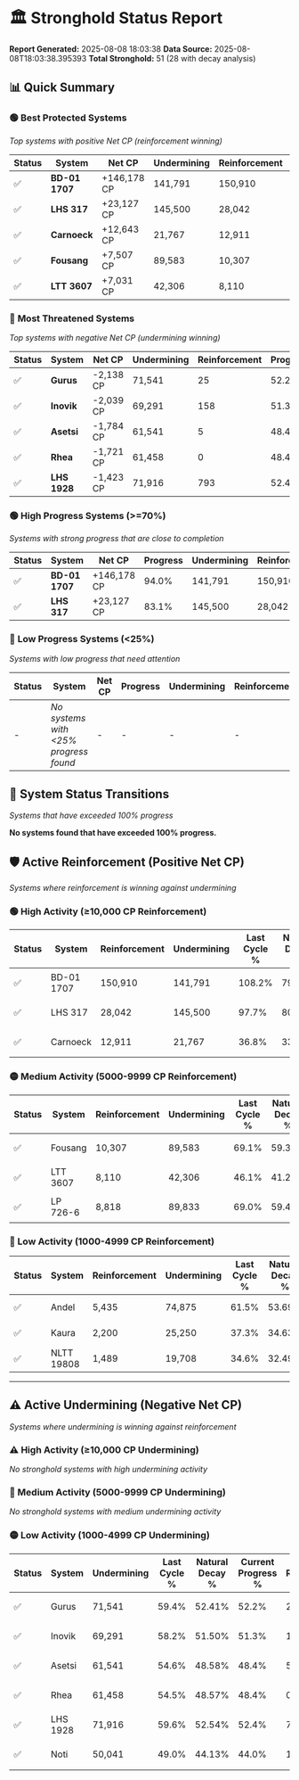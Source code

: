 # 🏛️ Stronghold Status Report

**Report Generated:** 2025-08-08 18:03:38
**Data Source:** 2025-08-08T18:03:38.395393
**Total Stronghold:** 51 (28 with decay analysis)

## 📊 Quick Summary

### 🟢 **Best Protected Systems**
*Top systems with positive Net CP (reinforcement winning)*

| Status | System | Net CP | Undermining | Reinforcement | Progress |
|--------|--------|--------|-------------|---------------|----------|
| ✅ | **BD-01 1707** | +146,178 CP | 141,791 | 150,910 | 94.0% |
| ✅ | **LHS 317** | +23,127 CP | 145,500 | 28,042 | 83.1% |
| ✅ | **Carnoeck** | +12,643 CP | 21,767 | 12,911 | 34.6% |
| ✅ | **Fousang** | +7,507 CP | 89,583 | 10,307 | 60.1% |
| ✅ | **LTT 3607** | +7,031 CP | 42,306 | 8,110 | 41.9% |

### 🔴 **Most Threatened Systems**
*Top systems with negative Net CP (undermining winning)*

| Status | System | Net CP | Undermining | Reinforcement | Progress |
|--------|--------|--------|-------------|---------------|----------|
| ✅ | **Gurus** | -2,138 CP | 71,541 | 25 | 52.2% |
| ✅ | **Inovik** | -2,039 CP | 69,291 | 158 | 51.3% |
| ✅ | **Asetsi** | -1,784 CP | 61,541 | 5 | 48.4% |
| ✅ | **Rhea** | -1,721 CP | 61,458 | 0 | 48.4% |
| ✅ | **LHS 1928** | -1,423 CP | 71,916 | 793 | 52.4% |

### 🟢 **High Progress Systems (>=70%)**
*Systems with strong progress that are close to completion*

| Status | System | Net CP | Progress | Undermining | Reinforcement |
|--------|--------|--------|----------|-------------|---------------|
| ✅ | **BD-01 1707** | +146,178 CP | 94.0% | 141,791 | 150,910 |
| ✅ | **LHS 317** | +23,127 CP | 83.1% | 145,500 | 28,042 |

### 🔴 **Low Progress Systems (<25%)**
*Systems with low progress that need attention*

| Status | System | Net CP | Progress | Undermining | Reinforcement |
|--------|--------|--------|----------|-------------|---------------|
| - | *No systems with <25% progress found* | - | - | - | - |
## 🔄 System Status Transitions
*Systems that have exceeded 100% progress*

**No systems found that have exceeded 100% progress.**

## 🛡️ Active Reinforcement (Positive Net CP)
*Systems where reinforcement is winning against undermining*

### 🟢 High Activity (≥10,000 CP Reinforcement)

| Status | System | Reinforcement | Undermining | Last Cycle % | Natural Decay % | Current Progress % | Current CP | Net CP | Activity |
|--------|--------|---------------|-------------|--------------|-----------------|-------------------|------------|--------|----------|
| ✅ | BD-01 1707 | 150,910 | 141,791 | 108.2% | 79.38% | 94.0% | 940,000 | +146,178 | 🟢 High Reinforcement |
| ✅ | LHS 317 | 28,042 | 145,500 | 97.7% | 80.79% | 83.1% | 831,000 | +23,127 | 🟢 High Reinforcement |
| ✅ | Carnoeck | 12,911 | 21,767 | 36.8% | 33.34% | 34.6% | 346,000 | +12,643 | 🟢 High Reinforcement |

### 🟡 Medium Activity (5000-9999 CP Reinforcement)

| Status | System | Reinforcement | Undermining | Last Cycle % | Natural Decay % | Current Progress % | Current CP | Net CP | Activity |
|--------|--------|---------------|-------------|--------------|-----------------|-------------------|------------|--------|----------|
| ✅ | Fousang | 10,307 | 89,583 | 69.1% | 59.35% | 60.1% | 601,000 | +7,507 | 🟡 Medium Reinforcement |
| ✅ | LTT 3607 | 8,110 | 42,306 | 46.1% | 41.20% | 41.9% | 419,000 | +7,031 | 🟡 Medium Reinforcement |
| ✅ | LP 726-6 | 8,818 | 89,833 | 69.0% | 59.41% | 60.0% | 600,000 | +5,917 | 🟡 Medium Reinforcement |

### 🔴 Low Activity (1000-4999 CP Reinforcement)

| Status | System | Reinforcement | Undermining | Last Cycle % | Natural Decay % | Current Progress % | Current CP | Net CP | Activity |
|--------|--------|---------------|-------------|--------------|-----------------|-------------------|------------|--------|----------|
| ✅ | Andel | 5,435 | 74,875 | 61.5% | 53.69% | 54.0% | 540,000 | +3,132 | 🔵 Low Reinforcement |
| ✅ | Kaura | 2,200 | 25,250 | 37.3% | 34.63% | 34.8% | 348,000 | +1,698 | 🔵 Low Reinforcement |
| ✅ | NLTT 19808 | 1,489 | 19,708 | 34.6% | 32.49% | 32.6% | 326,000 | +1,146 | 🔵 Low Reinforcement |


---

## ⚠️ Active Undermining (Negative Net CP)
*Systems where undermining is winning against reinforcement*

### ⚠️ High Activity (≥10,000 CP Undermining)

*No stronghold systems with high undermining activity*

### 🔶 Medium Activity (5000-9999 CP Undermining)

*No stronghold systems with medium undermining activity*

### 🟡 Low Activity (1000-4999 CP Undermining)

| Status | System | Undermining | Last Cycle % | Natural Decay % | Current Progress % | Reinforcement | Current CP | Net CP | Activity |
|--------|--------|-------------|--------------|-----------------|-------------------|---------------|------------|--------|----------|
| ✅ | Gurus | 71,541 | 59.4% | 52.41% | 52.2% | 25 | 522,000 | -2,138 | 🟡 Low Undermining |
| ✅ | Inovik | 69,291 | 58.2% | 51.50% | 51.3% | 158 | 513,000 | -2,039 | 🟡 Low Undermining |
| ✅ | Asetsi | 61,541 | 54.6% | 48.58% | 48.4% | 5 | 484,000 | -1,784 | 🟡 Low Undermining |
| ✅ | Rhea | 61,458 | 54.5% | 48.57% | 48.4% | 0 | 484,000 | -1,721 | 🟡 Low Undermining |
| ✅ | LHS 1928 | 71,916 | 59.6% | 52.54% | 52.4% | 793 | 524,000 | -1,423 | 🟡 Low Undermining |
| ✅ | Noti | 50,041 | 49.0% | 44.13% | 44.0% | 143 | 440,000 | -1,308 | 🟡 Low Undermining |

